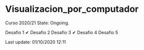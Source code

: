 # Visualizacion_por_computador
Curso 2020/21
 State: Ongoing.


  Desafio 1 ✔
  Desafio 2
  Desafio 3 ✔ 
  Desafio 4
  Desafio 5
  
  Last update: 	01/10/2020 12:11
